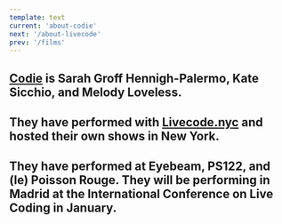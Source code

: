 ```yaml
---
template: text
current: 'about-codie'
next: '/about-livecode'
prev: '/films'
---
```


## [Codie](https://codie.live/) is Sarah Groff Hennigh-Palermo, Kate Sicchio, and Melody Loveless.

## **They have performed with [Livecode.nyc](http://livecode.nyc/) and hosted their own shows in New York.**

## They have performed at Eyebeam, PS122, and (le) Poisson Rouge. **They will be performing in Madrid at the International Conference on Live Coding in January.**
